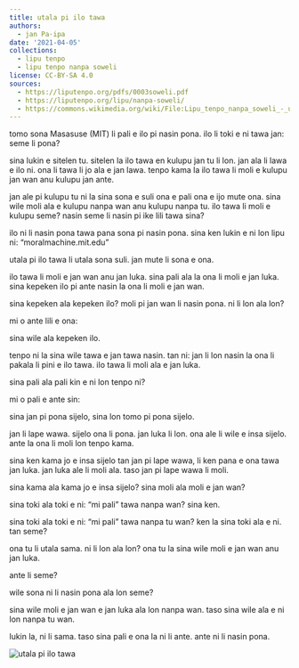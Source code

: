 ```yaml
---
title: utala pi ilo tawa
authors:
  - jan Pa·ipa
date: '2021-04-05'
collections:
  - lipu tenpo
  - lipu tenpo nanpa soweli
license: CC-BY-SA 4.0
sources:
  - https://liputenpo.org/pdfs/0003soweli.pdf
  - https://liputenpo.org/lipu/nanpa-soweli/
  - https://commons.wikimedia.org/wiki/File:Lipu_tenpo_nanpa_soweli_-_utala_pi_ilo_tawa.png
---
```


tomo sona Masasuse (MIT) li pali e ilo pi nasin pona. ilo li toki e ni tawa jan: seme li pona?

sina lukin e sitelen tu. sitelen la ilo tawa en kulupu jan tu li lon. jan ala li lawa e ilo ni. ona li tawa li jo ala e jan lawa. tenpo kama la ilo tawa li moli e kulupu jan wan anu kulupu jan ante.

jan ale pi kulupu tu ni la sina sona e suli ona e pali ona e ijo mute ona. sina wile moli ala e kulupu nanpa wan anu kulupu nanpa tu. ilo tawa li moli e kulupu seme? nasin seme li nasin pi ike lili tawa sina?

ilo ni li nasin pona tawa pana sona pi nasin pona. sina ken lukin e ni lon lipu ni: “moralmachine.mit.edu”

utala pi ilo tawa li utala sona suli. jan mute li sona e ona.

ilo tawa li moli e jan wan anu jan luka. sina pali ala la ona li moli e jan luka. sina kepeken ilo pi ante nasin la ona li moli e jan wan.

sina kepeken ala kepeken ilo? moli pi jan wan li nasin pona. ni li lon ala lon?

mi o ante lili e ona:

sina wile ala kepeken ilo.

tenpo ni la sina wile tawa e jan tawa nasin. tan ni: jan li lon nasin la ona li pakala li pini e ilo tawa. ilo tawa li moli ala e jan luka.

sina pali ala pali kin e ni lon tenpo ni?

mi o pali e ante sin:

sina jan pi pona sijelo, sina lon tomo pi pona sijelo.

jan li lape wawa. sijelo ona li pona. jan luka li lon. ona ale li wile e insa sijelo. ante la ona li moli lon tenpo kama.

sina ken kama jo e insa sijelo tan jan pi lape wawa, li ken pana e ona tawa jan luka. jan luka ale li moli ala. taso jan pi lape wawa li moli.

sina kama ala kama jo e insa sijelo? sina moli ala moli e jan wan?

sina toki ala toki e ni: “mi pali” tawa nanpa wan? sina ken.

sina toki ala toki e ni: “mi pali” tawa nanpa tu wan? ken la sina toki ala e ni. tan seme?

ona tu li utala sama. ni li lon ala lon? ona tu la sina wile moli e jan wan anu jan luka.

ante li seme?

wile sona ni li nasin pona ala lon seme?

sina wile moli e jan wan e jan luka ala lon nanpa wan. taso sina wile ala e ni lon nanpa tu wan.

lukin la, ni li sama. taso sina pali e ona la ni li ante. ante ni li nasin pona.

![utala pi ilo tawa](https://upload.wikimedia.org/wikipedia/commons/9/98/Lipu_tenpo_nanpa_soweli_-_utala_pi_ilo_tawa.png)